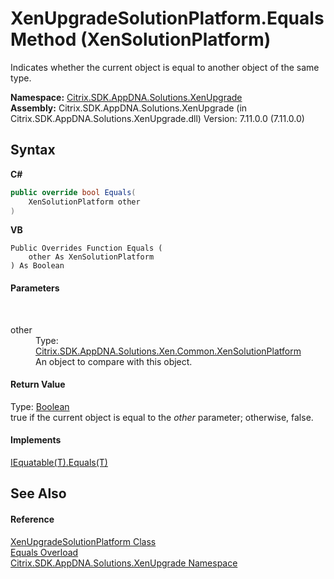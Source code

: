 # XenUpgradeSolutionPlatform.Equals Method (XenSolutionPlatform)
 

Indicates whether the current object is equal to another object of the same type.

**Namespace:**&nbsp;<a href="2805b95f-a335-5d98-deaf-c0312b394eda">Citrix.SDK.AppDNA.Solutions.XenUpgrade</a><br />**Assembly:**&nbsp;Citrix.SDK.AppDNA.Solutions.XenUpgrade (in Citrix.SDK.AppDNA.Solutions.XenUpgrade.dll) Version: 7.11.0.0 (7.11.0.0)

## Syntax

**C#**
```csharp
public override bool Equals(
	XenSolutionPlatform other
)
```

**VB**
```vbnet
Public Overrides Function Equals ( 
	other As XenSolutionPlatform
) As Boolean
```


#### Parameters
&nbsp;<dl><dt>other</dt><dd>Type: <a href="0e04915f-6b1a-0016-6a11-cd519e55dcbe">Citrix.SDK.AppDNA.Solutions.Xen.Common.XenSolutionPlatform</a><br />An object to compare with this object.</dd></dl>

#### Return Value
Type: <a href="http://msdn2.microsoft.com/en-us/library/a28wyd50" target="_blank">Boolean</a><br />true if the current object is equal to the *other* parameter; otherwise, false.

#### Implements
<a href="http://msdn2.microsoft.com/en-us/library/ms131190" target="_blank">IEquatable(T).Equals(T)</a><br />

## See Also


#### Reference
<a href="48bcdf7c-5ba9-7d5c-97a4-df0ee82d9c4b">XenUpgradeSolutionPlatform Class</a><br /><a href="f7fffea0-d092-5ce4-3b55-704e52e19f12">Equals Overload</a><br /><a href="2805b95f-a335-5d98-deaf-c0312b394eda">Citrix.SDK.AppDNA.Solutions.XenUpgrade Namespace</a><br />